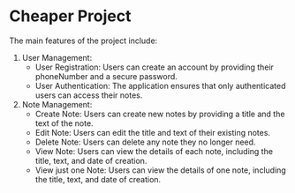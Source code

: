 # Cheaper Project

The main features of the project include:

1. User Management:
    - User Registration: Users can create an account by providing their phoneNumber and a secure password.
    - User Authentication: The application ensures that only authenticated users can access their notes.
2. Note Management:
    - Create Note: Users can create new notes by providing a title and the text of the note.
    - Edit Note: Users can edit the title and text of their existing notes.
    - Delete Note: Users can delete any note they no longer need.
    - View Note: Users can view the details of each note, including the title, text, and date of creation.
    - View just one Note: Users can view the details of one note, including the title, text, and date of creation.
